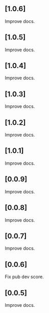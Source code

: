 ## [1.0.6]

Improve docs.

## [1.0.5]

Improve docs.

## [1.0.4]

Improve docs.

## [1.0.3]

Improve docs.

## [1.0.2]

Improve docs.

## [1.0.1]

Improve docs.

## [0.0.9]

Improve docs.

## [0.0.8]

Improve docs.

## [0.0.7]

Improve docs.

## [0.0.6]

Fix pub dev score.

## [0.0.5]

Improve docs.
